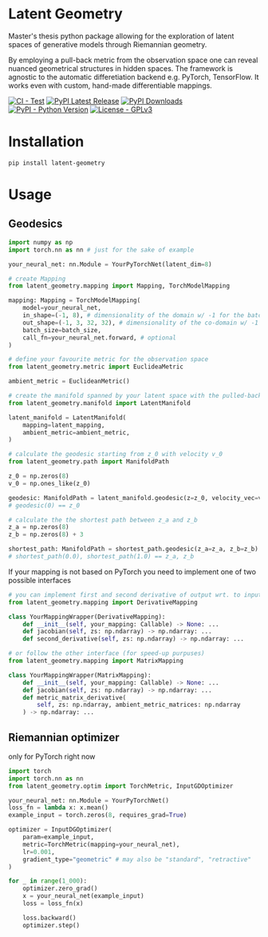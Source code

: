 # Latent Geometry
Master's thesis python package allowing for the exploration of latent spaces of generative models through Riemannian geometry.

By employing a pull-back metric from the observation space one can reveal nuanced geometrical structures in hidden spaces. The framework is agnostic to the automatic differetiation backend e.g. PyTorch, TensorFlow. It works even with custom, hand-made differentiable mappings.

[![CI - Test](https://github.com/quczer/latent-geometry/actions/workflows/tests.yaml/badge.svg)](https://github.com/quczer/latent-geometry/actions/workflows/tests.yaml)
[![PyPI Latest Release](https://img.shields.io/pypi/v/latent-geometry.svg)](https://pypi.org/project/latent-geometry/)
[![PyPI Downloads](https://img.shields.io/pypi/dm/latent-geometry.svg)](https://pypi.org/project/latent-geometry/)
[![PyPI - Python Version](https://img.shields.io/pypi/pyversions/latent-geometry)](https://pypi.org/project/latent-geometry/)
[![License - GPLv3](https://img.shields.io/pypi/l/latent-geometry.svg)](https://github.com/quczer/latent-geometry/blob/master/LICENSE)

# Installation
```cosole
pip install latent-geometry
```

# Usage
## Geodesics

```python
import numpy as np
import torch.nn as nn # just for the sake of example

your_neural_net: nn.Module = YourPyTorchNet(latent_dim=8)

# create Mapping
from latent_geometry.mapping import Mapping, TorchModelMapping

mapping: Mapping = TorchModelMapping(
    model=your_neural_net,
    in_shape=(-1, 8), # dimensionality of the domain w/ -1 for the batch size
    out_shape=(-1, 3, 32, 32), # dimensionality of the co-domain w/ -1 for the batch size
    batch_size=batch_size,
    call_fn=your_neural_net.forward, # optional
)

# define your favourite metric for the observation space
from latent_geometry.metric import EuclideaMetric

ambient_metric = EuclideanMetric()

# create the manifold spanned by your latent space with the pulled-back ambient metric
from latent_geometry.manifold import LatentManifold

latent_manifold = LatentManifold(
    mapping=latent_mapping,
    ambient_metric=ambient_metric,
)

# calculate the geodesic starting from z_0 with velocity v_0
from latent_geometry.path import ManifoldPath

z_0 = np.zeros(8)
v_0 = np.ones_like(z_0)

geodesic: ManifoldPath = latent_manifold.geodesic(z=z_0, velocity_vec=v_0)
# geodesic(0) == z_0

# calculate the the shortest path between z_a and z_b
z_a = np.zeros(8)
z_b = np.zeros(8) + 3

shortest_path: ManifoldPath = shortest_path.geodesic(z_a=z_a, z_b=z_b)
# shortest_path(0.0), shortest_path(1.0) == z_a, z_b

```
If your mapping is not based on PyTorch you need to implement one of two possible interfaces

```python
# you can implement first and second derivative of output wrt. to input
from latent_geometry.mapping import DerivativeMapping

class YourMappingWrapper(DerivativeMapping):
    def __init__(self, your_mapping: Callable) -> None: ...
    def jacobian(self, zs: np.ndarray) -> np.ndarray: ...
    def second_derivative(self, zs: np.ndarray) -> np.ndarray: ...

# or follow the other interface (for speed-up purpuses)
from latent_geometry.mapping import MatrixMapping

class YourMappingWrapper(MatrixMapping):
    def __init__(self, your_mapping: Callable) -> None: ...
    def jacobian(self, zs: np.ndarray) -> np.ndarray: ...
    def metric_matrix_derivative(
        self, zs: np.ndarray, ambient_metric_matrices: np.ndarray
    ) -> np.ndarray: ...
```
## Riemannian optimizer
only for PyTorch right now
```python
import torch
import torch.nn as nn
from latent_geometry.optim import TorchMetric, InputGDOptimizer

your_neural_net: nn.Module = YourPyTorchNet()
loss_fn = lambda x: x.mean()
example_input = torch.zeros(8, requires_grad=True)

optimizer = InputDGOptimizer(
    param=example_input,
    metric=TorchMetric(mapping=your_neural_net),
    lr=0.001,
    gradient_type="geometric" # may also be "standard", "retractive"
)

for _ in range(1_000):
    optimizer.zero_grad()
    x = your_neural_net(example_input)
    loss = loss_fn(x)

    loss.backward()
    optimizer.step()

```
